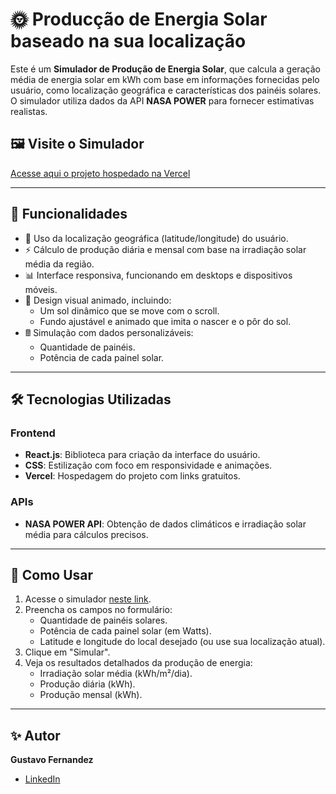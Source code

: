 # 🌞 Producção de Energia Solar baseado na sua localização

Este é um **Simulador de Produção de Energia Solar**, que calcula a geração média de energia solar em kWh com base em informações fornecidas pelo usuário, como localização geográfica e características dos painéis solares. O simulador utiliza dados da API **NASA POWER** para fornecer estimativas realistas.

## 🖼️ Visite o Simulador
[Acesse aqui o projeto hospedado na Vercel](https://www.simularproducaoenergiasolar.tech/)

---

## 🚀 Funcionalidades

- 📍 Uso da localização geográfica (latitude/longitude) do usuário.
- ⚡ Cálculo de produção diária e mensal com base na irradiação solar média da região.
- 📊 Interface responsiva, funcionando em desktops e dispositivos móveis.
- 🎨 Design visual animado, incluindo:
  - Um sol dinâmico que se move com o scroll.
  - Fundo ajustável e animado que imita o nascer e o pôr do sol.
- 🖩 Simulação com dados personalizáveis:
  - Quantidade de painéis.
  - Potência de cada painel solar.

---

## 🛠️ Tecnologias Utilizadas

### **Frontend**
- **React.js**: Biblioteca para criação da interface do usuário.
- **CSS**: Estilização com foco em responsividade e animações.
- **Vercel**: Hospedagem do projeto com links gratuitos.

### **APIs**
- **NASA POWER API**: Obtenção de dados climáticos e irradiação solar média para cálculos precisos.

---

## 📝 Como Usar

1. Acesse o simulador [neste link](https://spes-git-main-gustavo-fernandezs-projects-8e993dbf.vercel.app/).
2. Preencha os campos no formulário:
   - Quantidade de painéis solares.
   - Potência de cada painel solar (em Watts).
   - Latitude e longitude do local desejado (ou use sua localização atual).
3. Clique em "Simular".
4. Veja os resultados detalhados da produção de energia:
   - Irradiação solar média (kWh/m²/dia).
   - Produção diária (kWh).
   - Produção mensal (kWh).


---

## ✨ Autor
**Gustavo Fernandez**

- [LinkedIn](https://www.linkedin.com/in/gustavo-fernandez-375860235/)
